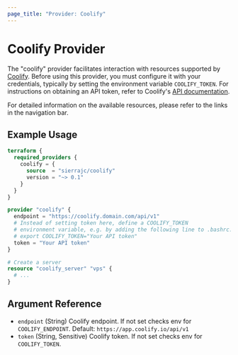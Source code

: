 ```yaml
---
page_title: "Provider: Coolify"
---
```


# Coolify Provider

The "coolify" provider facilitates interaction with resources supported by [Coolify](https://coolify.io/). Before using this provider, you must configure it with your credentials, typically by setting the environment variable `COOLIFY_TOKEN`. For instructions on obtaining an API token, refer to Coolify's [API documentation](https://coolify.io/docs/api-reference/authorization).

For detailed information on the available resources, please refer to the links in the navigation bar.

## Example Usage

```terraform
terraform {
  required_providers {
    coolify = {
      source  = "sierrajc/coolify"
      version = "~> 0.1"
    }
  }
}

provider "coolify" {
  endpoint = "https://coolify.domain.com/api/v1"
  # Instead of setting token here, define a COOLIFY_TOKEN
  # environment variable, e.g. by adding the following line to .bashrc:
  # export COOLIFY_TOKEN="Your API token"
  token = "Your API token"
}

# Create a server
resource "coolify_server" "vps" {
  # ...
}
```

## Argument Reference

- `endpoint` (String) Coolify endpoint. If not set checks env for `COOLIFY_ENDPOINT`. Default: `https://app.coolify.io/api/v1`
- `token` (String, Sensitive) Coolify token. If not set checks env for `COOLIFY_TOKEN`.
